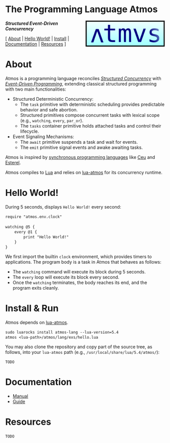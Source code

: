 # The Programming Language Atmos

<img src="atmos-logo.png" width="250" align="right">

***Structured Event-Driven Concurrency***

[
    [About](#about)                 |
    [Hello World!](#hello-world)    |
    [Install](#install)             |
    [Documentation](#documentation) |
    [Resources](#resources)
]

# About

Atmos is a programming language reconciles *[Structured Concurrency][sc]* with
*[Event-Driven Programming][events]*, extending classical structured
programming with two main functionalities:

- Structured Deterministic Concurrency:
    - The `task` primitive with deterministic scheduling provides predictable
      behavior and safe abortion.
    - Structured primitives compose concurrent tasks with lexical scope (e.g.,
      `watching`, `every`, `par_or`).
    - The `tasks` container primitive holds attached tasks and control their
      lifecycle.
- Event Signaling Mechanisms:
    - The `await` primitive suspends a task and wait for events.
    - The `emit` primitive signal events and awake awaiting tasks.

Atmos is inspired by [synchronous programming languages][sync] like [Ceu][ceu]
and [Esterel][esterel].

Atmos compiles to [Lua][lua] and relies on [lua-atmos][lua-atmos] for its
concurrency runtime.

[sc]:           https://en.wikipedia.org/wiki/Structured_concurrency
[events]:       https://en.wikipedia.org/wiki/Event-driven_programming
[sync]:         https://fsantanna.github.io/sc.html
[ceu]:          http://www.ceu-lang.org/
[esterel]:      https://en.wikipedia.org/wiki/Esterel
[lua]:          https://www.lua.org/
[lua-atmos]:    https://github.com/lua-atmos/atmos/

# Hello World!

During 5 seconds, displays `Hello World!` every second:

```
require "atmos.env.clock"

watching @5 {
    every @1 {
        print "Hello World!"
    }
}
```

We first import the builtin `clock` environment, which provides timers to
applications.
The program body is a task in Atmos that behaves as follows:

- The `watching` command will execute its block during 5 seconds.
- The `every` loop will execute its block every second.
- Once the `watching` terminates, the body reaches its end, and the program
  exits cleanly.

# Install & Run

Atmos depends on [lua-atmos][lua-atmos].

```
sudo luarocks install atmos-lang --lua-version=5.4
atmos <lua-path>/atmos/lang/exs/hello.lua
```

You may also clone the repository and copy part of the source tree, as follows,
into your `lua-atmos` path (e.g., `/usr/local/share/lua/5.4/atmos/`):

```
TODO
```

# Documentation

- [Manual](doc/manual-out.md)
- [Guide](TODO)

# Resources

`TODO`
